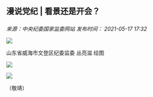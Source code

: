 ## 漫说党纪 | 看景还是开会？

### 

_来源：中央纪委国家监委网站_ _发布时间： 2021-05-17 17:32_

![](https://www.ccdi.gov.cn/hdjln/ywtt/202105/W020210531594799558394.jpg)

山东省威海市文登区纪委监委 丛亮滋 绘图

![](https://www.ccdi.gov.cn/hdjln/ywtt/202105/W020210531594799674087.jpg)

![](https://www.ccdi.gov.cn/hdjln/ywtt/202105/W020210531594799795951.jpg)

（敬靖）